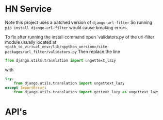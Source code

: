 # HN Service


Note this project uses a patched version of `django-url-filter`
So running `pip install django-url-filter` would cause breaking errors

To fix after running the install command open `validators.py of the url-filter module
usually located at 
```<path_to_virtual_env>/lib/<python_version>/site-packages/url_filter/validators.py```
Then replace the line
```py
from django.utils.translation import ungettext_lazy
```

with 
```py
try:
    from django.utils.translation import ungettext_lazy
except ImportError:
    from django.utils.translation import gettext_lazy as ungettext_lazy  # for Django>=3.0
```


# API's

